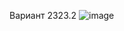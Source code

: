 Вариант 2323.2
![image](https://github.com/Steralka/lab4-proga/assets/102735371/a038396d-3f8c-4416-a854-35ee668810d8)
